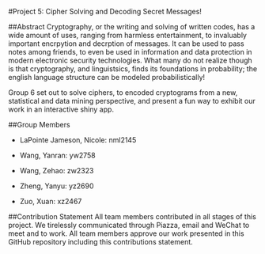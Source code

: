 #Project 5: Cipher Solving and Decoding Secret Messages!

##Abstract
Cryptography, or the writing and solving of written codes, has a wide amount of uses, ranging from harmless entertainment, to invaluably important encrpytion and decrption of messages. It can be used to pass notes among friends, to even be used in information and data protection in modern electronic security technologies. What many do not realize though is that cryptography, and linguistsics, finds its foundations in probability; the english language structure can be modeled probabilistically! 

Group 6 set out to solve ciphers, to encoded cryptograms from a new, statistical and data mining perspective, and present a fun way to exhibit our work in an interactive shiny app.

##Group Members
- LaPointe Jameson, Nicole: nml2145

- Wang, Yanran: yw2758

- Wang, Zehao: zw2323

- Zheng, Yanyu: yz2690

- Zuo, Xuan: xz2467

##Contribution Statement
All team members contributed in all stages of this project. We tirelessly communicated through Piazza, email and WeChat to meet and to work. All team members approve our work presented in this GitHub repository including this contributions statement. 
